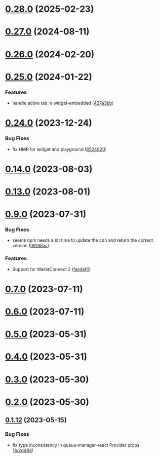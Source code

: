 # [0.28.0](https://github.com/rango-exchange/rango-client/compare/queue-manager-react@0.27.0...queue-manager-react@0.28.0) (2025-02-23)



# [0.27.0](https://github.com/rango-exchange/rango-client/compare/queue-manager-react@0.26.0...queue-manager-react@0.27.0) (2024-08-11)



# [0.26.0](https://github.com/rango-exchange/rango-client/compare/queue-manager-react@0.25.0...queue-manager-react@0.26.0) (2024-02-20)



# [0.25.0](https://github.com/rango-exchange/rango-client/compare/queue-manager-react@0.24.0...queue-manager-react@0.25.0) (2024-01-22)


### Features

* handle active tab in widget-embedded ([427a3bb](https://github.com/rango-exchange/rango-client/commit/427a3bb42dcaf899c4241aa5bd60c15a3475882a))



# [0.24.0](https://github.com/rango-exchange/rango-client/compare/queue-manager-react@0.23.0...queue-manager-react@0.24.0) (2023-12-24)


### Bug Fixes

* fix HMR for widget and playground ([8524820](https://github.com/rango-exchange/rango-client/commit/8524820f10cf0b8921f3db0c4f620ff98daa4103))



# [0.14.0](https://github.com/rango-exchange/rango-client/compare/queue-manager-react@0.13.0...queue-manager-react@0.14.0) (2023-08-03)



# [0.13.0](https://github.com/rango-exchange/rango-client/compare/queue-manager-react@0.12.0...queue-manager-react@0.13.0) (2023-08-01)



# [0.9.0](https://github.com/rango-exchange/rango-client/compare/queue-manager-react@0.8.0...queue-manager-react@0.9.0) (2023-07-31)


### Bug Fixes

* seems npm needs a bit time to update the cdn and return the correct version ([09168ac](https://github.com/rango-exchange/rango-client/commit/09168acdc3ca400abd2016eebc0c62103edae3a2))


### Features

* Support for WalletConnect 2 ([faedef0](https://github.com/rango-exchange/rango-client/commit/faedef0b5e6fc3c5ef881cbbe4ec05334cc1c910))



# [0.7.0](https://github.com/rango-exchange/rango-client/compare/queue-manager-react@0.6.0...queue-manager-react@0.7.0) (2023-07-11)



# [0.6.0](https://github.com/rango-exchange/rango-client/compare/queue-manager-react@0.5.0...queue-manager-react@0.6.0) (2023-07-11)



# [0.5.0](https://github.com/rango-exchange/rango-client/compare/queue-manager-react@0.4.0...queue-manager-react@0.5.0) (2023-05-31)



# [0.4.0](https://github.com/rango-exchange/rango-client/compare/queue-manager-react@0.3.0...queue-manager-react@0.4.0) (2023-05-31)



# [0.3.0](https://github.com/rango-exchange/rango-client/compare/queue-manager-react@0.2.0...queue-manager-react@0.3.0) (2023-05-30)



# [0.2.0](https://github.com/rango-exchange/rango-client/compare/queue-manager-react@0.1.13...queue-manager-react@0.2.0) (2023-05-30)



## [0.1.12](https://github.com/rango-exchange/rango-client/compare/queue-manager-react@0.1.11...queue-manager-react@0.1.12) (2023-05-15)


### Bug Fixes

* fix type inconsistency in queue-manager-react Provider props ([1c2d484](https://github.com/rango-exchange/rango-client/commit/1c2d484dd251628791d39c45be97058f38bc02e7))



